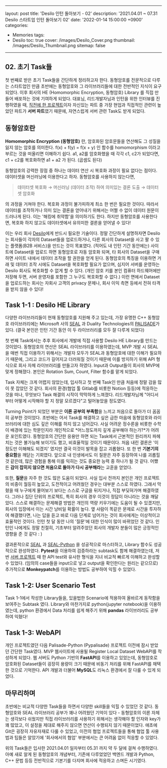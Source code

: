 ﻿
---
layout: post
title: 'Desilo 인턴 돌아보기 - 02'
description: '2021.04.01 ~ 07.31 Desilo 스타트업 인턴 돌아보기 02'
date: '2022-01-14 15:00:00 +0900'
categories:

  - Memories
tags:
  - Desilo
toc: true
cover: /images/Desilo_Cover.png
thumbnail: /images/Desilo_Thumbnail.png
sitemap: false
---

## 02. 초기 Task들
첫 번째로 받은 초기 Task들을 간단하게 정리하고자 한다. 동형암호를 전문적으로 다루는 스타트업인 만큼 초반에는 동형암호와 그 라이브러리들에 대한 전반적인 지식이 요구되었다. 이후 회사의 HE (Homomorphic Encryption, 동형암호) Library 를 직접 만들어 배포하는 것에 기여하게 되었다. 대표님, 리드개발자님과 인턴을 위한 인터뷰를 진행하였을 때, [직전에 한 프로젝트](https://github.com/TeamWeathy/WeathyServer)이자 자신있는 파트 중 가장 현업과 직접적인 관련이 높았던 파트가 **서버 파트**였기 때문에, 자연스럽게 서버 관련 Task도 받게 되었다. 

<!-- more -->

## 동형암호란

**Homomorphic Encryption (동형암호)** 란, 암호화된 암호문들을 연산해도 그 성질을 잃지 않는 암호를 의미한다. f(x) + f(y) = f(x + y) 인 함수를 homomorphism 이라고 부르는 것을 떠올리면 이해하기 쉽다. a1, a2를 암호화했을 때 각각 c1, c2가 되었다면, c1 + c2를 복호화하면 a1 + a2 가 된다. (곱셈도 된다)

동형암호의 강력한 장점 중 하나는 데이터 연산 시 복호화 과정이 필요 없다는 점이다. 데이터셋을 머신러닝에 이용한다고 하자. 동형암호를 사용하지 않는다면, 

> 데이터셋 복호화 → 머신러닝 (데이터 조작) 하여 의미있는 결론 도출 → 데이터셋 암호화

의 과정을 거쳐야 한다. 복호화 과정이 불가피하게 최소 한 번은 필요한 것이다. 따라서 데이터를 조작하거나 의미 있는 결론을 얻어내기 위해서는 어쩔 수 없이 데이터 원문이 드러나게 된다. 이는 '해킹에 취약함'을 의미하기도 한다. 하지만 동형암호를 사용한다면, 복호화 하지 않고도 데이터셋에서 유의미한 결론을 얻어낼 수 있다! 

이는 우리 회사 [Desilo](https://desilo.ai/home)에게 반드시 필요한 기술이다. 정말 간단하게 설명하자면 Desilo는 회사들이 각자의 Dataset들을 업로드하거나, 다른 회사의 Dataset을 사고 팔 수 있는 플랫폼(B2B 서비스)을 만드는 것이 목표였다. (적어도 내 인턴 기간 동안에는) 사이트에 Dataset을 업로드 하면 동형암호로 자동 암호화 되며, 타 회사의 Dataset을 구매하면 사이트 내에서 데이터 조작을 할 권한을 얻게 된다. 동형암호의 특징을 이용하면 거래 및 데이터 조작 시에도 Dataset을 복호화할 필요가 없으며, 심지어 서버를 운영하는 Desilo 회사도 복호화할 수 없게 할 수 있다. (개인 암호 키를 본인 컴퓨터 하드웨어에만 저장해 두면, 서버 운영자를 포함한 그 누구도 복호화할 수 없다.) 이런 면에서 Dataset을 업로드하는 회사는 자회사 고객의 privacy 문제나, 회사 이익 측면 등에서 전혀 타격을 받지 않을 수 있다!

## Task 1-1 : Desilo HE Library

다양한 라이브러리들이 현재 동형암호를 지원해 주고 있는데, 가장 유명한 C++ 동형암호 라이브러리에는 Microsoft 사의 [SEAL](https://github.com/microsoft/SEAL) 과 Duality Technologies의 [PALISADE](https://gitlab.com/palisade/palisade-release)가 있다. (결국 본인은 인턴 기간 동안 이 두 라이브러리를 모두 잘 다루게 되었다)  

첫 번째 Task에서는 추후 회사에서 개발에 직접 사용할 Desilo HE Library를 만드는 것이었다. 동형암호의 연산은 SEAL 라이브러리를 이용하였는데, MVP 개발 시 SEAL을 매번 직접 이용하기 위해서는 개발자 모두가 SEAL과 동형암호에 대한 이해가 필요하기 때문에, 그리고 코드가 길어지고 더러워질 것이기 때문에 이를 방지하기 위해 API 형식으로 회사 자체 라이브러리를 만들고자 하였다. Input과 Output들이 회사의 MVP에 맞게 정해졌다. 본인은 Rotation Sum, Count, Filter 함수를 맡게 되었다.

Task 자체는 크게 어렵지 않았는데, 입사하고 첫 번째 Task인 만큼 처음에 정말 감을 많이 못 잡았던 것 같다. 회사의 환경(협업 툴 Gitlab를 비롯한 Notion 등등)에 적응하는 것을 떠나, 무엇보다 Task 해결의 시작이 막막하게 느껴졌다. 리드개발자님께 "어디서부터 어떻게 시작해야 할 지 정말 모르겠다"고 털어놓았을 정도였다.

Turning Point가 되었던 부분은 **이론 공부의 부족함**을 느끼고 처음으로 돌아가 더 꼼꼼히 공부한 것이었다. 초반에는 어서 Task를 해결하고 싶은 급한 마음에 동형암호와 라이브러리에 대한 심도 깊은 이해를 하지 않고 넘어갔다. 사실 어려운 정수론을 비롯한 수학이 배경에 있는 학문인지라 개인적으로 *어느정도까지 깊게 공부해야 하는가?*가 어려운 포인트였다. 동형암호의 간단한 응용만 하면 되는 Task에서 근본적인 원리까지 파헤치는 것은 불가능해 보이기도 했고, 비효율적일 것이기 때문이다. 처음 내린 결론은 '이정도만 이해해도 되겠지' 였지만 결국 이것이 발목을 잡고 괴롭혔다. 또 한 번 **기본기의 중요함**을 깨닫는 기회였다. 앞으로 내 인생에서도 이 질문은 자주 등장하여 나를 괴롭힐 것 같은데, 많은 경험을 통해 이를 익히는 것도 중요한 능력 중 하나가 될 것 같다. 어쨌든 **감이 잡히지 않으면 처음으로 돌아가 다시 공부해라**는 교훈을 얻었다.

또한, **질문**을 자주 한 것도 많은 도움이 되었다. 사실 입사 전까지 본인은 개인 프로젝트의 비중이 월등히 높았고, 도전적이고 어려웠던 경우는 대부분 스스로 하였다. 그래서 막혔을 때 누구에게 물어보기 보다는 스스로 구글을 뒤지거나, 직접 부딪혀가며 해결하였다. 그러나 집단 단위의 프로젝트, 특히 회사의 경우 이것이 정답이 아니라는 것을 깨달았다. 스스로 해결하는 문제해결 방법은 개인의 역량 키우기에는 도움이 될 수 있겠지만, 회사의 입장에서 이는 시간 낭비일 확률이 높다. 옆 사람이 똑같은 문제로 시간을 투자하여 해결했다면, 나는 답을 듣고 바로 다음 단계로 넘어가는 것이 회사에게는 이상적이고 효율적인 것이다. 인턴 첫 달 동안 나의 '질문'에 대한 인식이 많이 바뀌었던 것 같다. 인턴인 나에게도 정말 친절히, 기초부터 알려주었던 회사의 개발자 분들이 많은 긍정적인 영향을 준 것 같다 : )

결과론적으로 [SEAL](https://github.com/microsoft/SEAL) 과 [SEAL-Python](https://github.com/Huelse/SEAL-Python) 을 성공적으로 마스터하고, Library 함수도 성공적으로 완성하였다. **Pytest**을 이용하여 검증하라는 subtask도 함께 해결하였는데, 저번 [서버 프로젝트](https://github.com/TeamWeathy/WeathyServer) 때 한 API test와 유사한 형식을 지녀 비교적 빠르게 이해하고 완성할 수 있었다. (임의의 case들을 input으로 넣고 output을 확인한다는 원리는 같으므로) 추가적으로 **Monkeypatch**를 이용하는 방법도 공부하여 익힐 수 있었다.

## Task 1-2: User Scenario Test

Task 1-1에서 작성한 Library들을, 있을법한 Scenario에 적용하여 올바르게 동작함을 보여주는 Subtask 였다. Library와 마찬가지로 python(jupyter notebook)을 이용하였는데, python 환경에서 Data 처리를 쉽게 해주기 위해 **pandas** 라이브러리도 공부하여 익혔다! 

## Task 1-3: WebAPI

개인 프로젝트였던 다음 Palisade-Python (Pypalisade) 프로젝트 이전에 잠시 받았던 간단한 Task였다. MVP 웹사이트에 사용될 Register Local Dataset WebAPI를 작성하게 되었다. 웹 서버도 Python 기반의 **FastAPI**를 이용하고 있었는데, 동형암호로 암호화된 Dataset들이 굉장히 용량이 크기 때문에 비동기 처리를 위해 FastAPI를 채택한 것으로 기억한다. API 개발과 더불어 **MySQL**도 리눅스 환경에서 잘 다룰 수 있게 되었다.

## 마무리하며

초반에는 비교적 다양한 Task들을 하면서 다양한 skill들을 익힐 수 있었던 것 같다. 동형암호와 SEAL 라이브러리 공부가 꽤나 어려웠던 기억이 있다 - 동형암호의 이론 자체는 생각보다 쉬웠지만 직접 라이브러리를 사용하기 위해서는 생각해야 할 인자와 key가 꽤 많았고, 이 설정을 제대로 해주지 않으면 연산이 수행되지 않기 때문이었다. 애초에 Git은 굉장히 자유자재로 다룰 수 있었고, 이전의 협업 프로젝트들을 통해 협업 툴 사용법과 팁들은 알았기에 '회사에서의 협업' 부분에서는 큰 어려움 없이 적응할 수 있었다. 

위의 Task들은 입사한 2021.04.01 일자부터 05.31 까지 약 두 달에 걸쳐 수행하였다. 아예 새로 알게 된 동형암호의 개념부터, 기존에 다루었었던 백엔드 개발과 Python, C++ 문법 등등 전반적으로 기본기를 다지며 회사에 적응하고 스며든 시기였다. 
